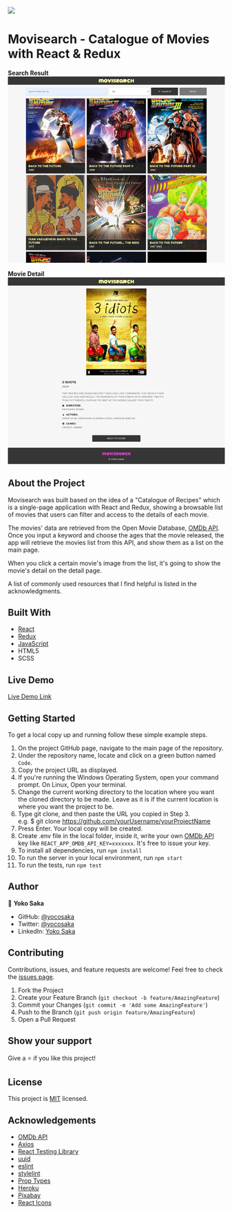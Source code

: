 ![](https://img.shields.io/badge/Microverse-blueviolet)
# Movisearch - Catalogue of Movies with React & Redux

**Search Result** 
![Search Result Screenshot](./screenshot-1.png)

**Movie Detail** 
![Detail Page Screenshot](./screenshot-2.png)

## About the Project
Movisearch was built based on the idea of a "Catalogue of Recipes" which is a single-page application with React and Redux, showing a browsable list of movies that users can filter and access to the details of each movie.

The movies' data are retrieved from the Open Movie Database, [OMDb API](https://www.omdbapi.com/).
Once you input a keyword and choose the ages that the movie released, the app will retrieve the movies list from this API, and show them as a list on the main page.

When you click a certain movie's image from the list, it's going to show the movie's detail on the detail page.

A list of commonly used resources that I find helpful is listed in the acknowledgments.


## Built With

* [React](https://reactjs.org/)
* [Redux](https://redux.js.org/)
* [JavaScript](https://en.wikipedia.org/wiki/JavaScript)
* HTML5
* SCSS


## Live Demo
[Live Demo Link](https://catalogue-of-movies-yoko.herokuapp.com/)


## Getting Started

To get a local copy up and running follow these simple example steps.

1. On the project GitHub page, navigate to the main page of the repository.
2. Under the repository name, locate and click on a green button named `Code`. 
3. Copy the project URL as displayed.
4. If you're running the Windows Operating System, open your command prompt. On Linux, Open your terminal. 
5. Change the current working directory to the location where you want the cloned directory to be made. Leave as it is if the current location is where you want the project to be. 
6. Type git clone, and then paste the URL you copied in Step 3. <br>
e.g. $ git clone https://github.com/yourUsername/yourProjectName 
7. Press Enter. Your local copy will be created. 
8. Create .env file in the local folder, inside it, write your own [OMDb API](https://www.omdbapi.com/) key like `REACT_APP_OMDB_API_KEY=xxxxxxx`. It's free to issue your key.
9. To install all dependencies, run `npm install`
10. To run the server in your local environment, run `npm start`
11. To run the tests, run `npm test`

## Author

👤 **Yoko Saka**

- GitHub: [@yocosaka](https://github.com/yocosaka)
- Twitter: [@yocosaka](https://twitter.com/yocosaka)
- LinkedIn: [Yoko Saka](https://www.linkedin.com/in/yokosaka)


## Contributing

Contributions, issues, and feature requests are welcome!
Feel free to check the [issues page](../../issues).

1. Fork the Project
2. Create your Feature Branch (`git checkout -b feature/AmazingFeature`)
3. Commit your Changes (`git commit -m 'Add some AmazingFeature'`)
4. Push to the Branch (`git push origin feature/AmazingFeature`)
5. Open a Pull Request


## Show your support

Give a ⭐️ if you like this project!


## License

This project is [MIT](./LICENSE) licensed.


## Acknowledgements
* [OMDb API](https://www.omdbapi.com/)
* [Axios](https://github.com/axios/axios)
* [React Testing Library](https://github.com/testing-library/react-testing-library)
* [uuid](https://github.com/uuidjs/uuid)
* [eslint](https://eslint.org/)
* [stylelint](https://stylelint.io/)
* [Prop Types](https://www.npmjs.com/package/prop-types)
* [Heroku](https://dashboard.heroku.com/)
* [Pixabay](https://pixabay.com/)
* [React Icons](https://react-icons.github.io/react-icons/)
